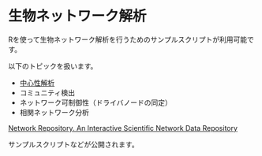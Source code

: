 # 生物ネットワーク解析

Rを使って生物ネットワーク解析を行うためのサンプルスクリプトが利用可能です。

以下のトピックを扱います。
* [中心性解析](chXX_centrality_analysis)
* コミュニティ検出
* ネットワーク可制御性（ドライバノードの同定）
* 相関ネットワーク分析

[Network Repository. An Interactive Scientific Network Data Repository](http://networkrepository.com/index.php)

サンプルスクリプトなどが公開されます。
